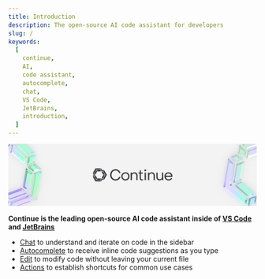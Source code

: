 ```yaml
---
title: Introduction
description: The open-source AI code assistant for developers
slug: /
keywords:
  [
    continue,
    AI,
    code assistant,
    autocomplete,
    chat,
    VS Code,
    JetBrains,
    introduction,
  ]
---
```


![Continue Logo](../static/img/intro.png)

**Continue is the leading open-source AI code assistant inside of [VS Code](https://marketplace.visualstudio.com/items?itemName=Continue.continue) and [JetBrains](https://plugins.jetbrains.com/plugin/22707-continue-extension)**

- [Chat](chat/how-to-use-it) to understand and iterate on code in the sidebar
- [Autocomplete](autocomplete/how-to-use-it) to receive inline code suggestions as you type
- [Edit](edit/how-to-use-it) to modify code without leaving your current file
- [Actions](actions/how-to-use-it) to establish shortcuts for common use cases
